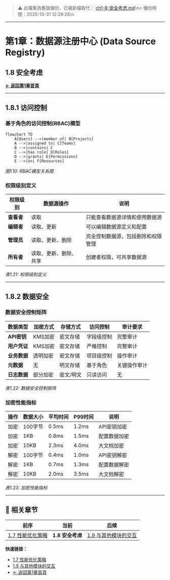 <!-- LEGACY FILE NOTICE -->
> ⚠️ 此檔案為舊版備份，已被新檔取代： [ch1-8-安全考虑.md](ch1-8-安全考虑.md)\n> 備份時間：2025-10-31 12:28:26\n
---

# 第1章：数据源注册中心 (Data Source Registry)

## 1.8 安全考虑

**[← 返回第1章首頁](ch1-index.md)**

---

## 1.8.1 访问控制

### 基于角色的访问控制(RBAC)模型

```mermaid
flowchart TD
    A[Users] -->|member of| B[Projects]
    A -->|assigned to| C[Teams]
    B -->|contains| C
    C -->|has role| D[Roles]
    D -->|grants| E[Permissions]
    E -->|on| F[Resources]
```

*图1.10: RBAC模型关系图*

### 权限级别定义

| 权限级别 | 数据源操作 | 说明 |
|----------|------------|------|
| **查看者** | 读取 | 只能查看数据源详情和使用数据源 |
| **编辑者** | 读取、更新 | 可以编辑数据源定义和配置 |
| **管理员** | 读取、更新、删除 | 完全控制数据源，包括删除和权限管理 |
| **所有者** | 读取、更新、删除、共享 | 创建者权限，可共享数据源 |

*表1.21: 权限级别定义*

---

## 1.8.2 数据安全

### 数据安全控制矩阵

| 数据类型 | 加密方式 | 存储方式 | 访问控制 | 审计要求 |
|----------|----------|----------|----------|----------|
| **API密钥** | KMS加密 | 密文存储 | 字段级控制 | 完整审计 |
| **用户凭证** | KMS加密 | 密文存储 | 严格控制 | 完整审计 |
| **业务数据** | 透明加密 | 密文存储 | 项目级控制 | 操作审计 |
| **元数据** | 无 | 明文存储 | 基于角色 | 关键操作审计 |
| **日志数据** | 部分加密 | 密文/明文 | 只读访问 | 无 |

*表1.22: 数据安全控制矩阵*

### 加密性能指标

| 操作 | 数据大小 | 平均时间 | P99时间 | 说明 |
|------|----------|----------|---------|------|
| 加密 | 100字节 | 0.5ms | 1.2ms | API密钥加密 |
| 加密 | 1KB | 0.8ms | 1.5ms | 配置数据加密 |
| 加密 | 10KB | 2.3ms | 4.0ms | 大文档加密 |
| 解密 | 100字节 | 0.4ms | 1.0ms | API密钥解密 |
| 解密 | 1KB | 0.7ms | 1.3ms | 配置数据解密 |
| 解密 | 10KB | 2.0ms | 3.5ms | 大文档解密 |

*表1.23: 加密性能指标*

---

## 📑 相关章节

| 前序 | 当前 | 后续 |
|-----|------|------|
| [1.7 性能优化策略](ch1-7.md) | **1.8 安全考虑** | [1.9 与其他模块的交互](ch1-9.md) |

**快速链接：**
- [1.7 性能优化策略](ch1-7.md)
- [1.9 与其他模块的交互](ch1-9.md)
- [← 返回第1章首頁](ch1-index.md)
